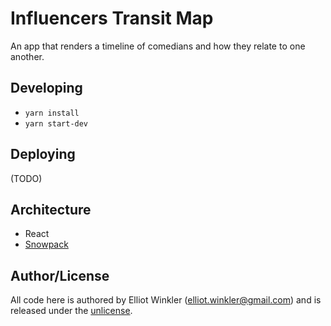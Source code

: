 # Influencers Transit Map

An app that renders a timeline of comedians and how they relate to one another.

## Developing

* `yarn install`
* `yarn start-dev`

## Deploying

(TODO)

## Architecture

* React
* [Snowpack](https://www.snowpack.dev/)

## Author/License

All code here is authored by Elliot Winkler (<elliot.winkler@gmail.com>)
and is released under the [unlicense](LICENSE).
